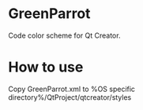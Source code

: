 # GreenParrot
Code color scheme for Qt Creator.

# How to use
Copy GreenParrot.xml to %OS specific directory%/QtProject/qtcreator/styles
